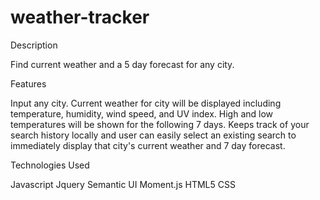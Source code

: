 # weather-tracker
Description

Find current weather and a 5 day forecast for any city.

Features

Input any city.
Current weather for city will be displayed including temperature, humidity, wind speed, and UV index.
High and low temperatures will be shown for the following 7 days.
Keeps track of your search history locally and user can easily select an existing search to immediately display that city's current weather and 7 day forecast.​

Technologies Used

Javascript
Jquery
Semantic UI
Moment.js
HTML5
CSS